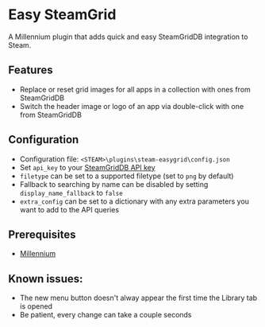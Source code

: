 # Easy SteamGrid

A Millennium plugin that adds quick and easy SteamGridDB integration to Steam.

## Features
- Replace or reset grid images for all apps in a collection with ones from SteamGridDB
- Switch the header image or logo of an app via double-click with one from SteamGridDB

## Configuration
- Configuration file: `<STEAM>\plugins\steam-easygrid\config.json`
- Set `api_key` to your [SteamGridDB API key](https://www.steamgriddb.com/profile/preferences/api)
- `filetype` can be set to a supported filetype (set to `png` by default)
- Fallback to searching by name can be disabled by setting `display_name_fallback` to `false`
- `extra_config` can be set to a dictionary with any extra parameters you want to add to the API queries

## Prerequisites
- [Millennium](https://steambrew.app/)

## Known issues:
- The new menu button doesn't alway appear the first time the Library tab is opened
- Be patient, every change can take a couple seconds